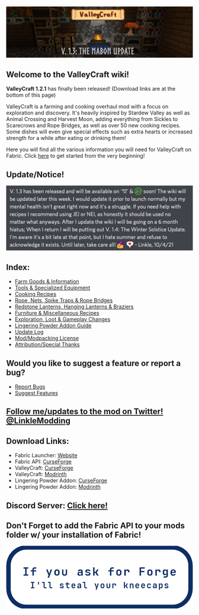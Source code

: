 ![](../wiki-images/banner_mabon.png)

## Welcome to the ValleyCraft wiki!

**ValleyCraft 1.2.1** has finally been released! (Download links are at the bottom of this page)

ValleyCraft is a farming and cooking overhaul mod with a focus on exploration and discovery. It's heavily inspired by Stardew Valley as well as Animal Crossing and Harvest Moon, adding everything from Sickles to Scarecrows and Rope Bridges, as well as over 50 new cooking recipes. Some dishes will even give special effects such as extra hearts or increased strength for a while after eating or drinking them!

Here you will find all the various information you will need for ValleyCraft on Fabric. Click [here](tools.md) to get started from the very beginning!

## Update/Notice!

![](../wiki-images/notice.png)

## Index:

* [Farm Goods & Information](farm_goods.md)
* [Tools & Specialized Equipment](tools.md)
* [Cooking Recipes](cook.md)
* [Rope, Nets, Spike Traps & Rope Bridges](bridges.md)
* [Redstone Lanterns, Hanging Lanterns & Braziers](lights.md)
* [Furniture & Miscellaneous Recipes](misc.md)
* [Exploration, Loot & Gameplay Changes](loot.md)
* [Lingering Powder Addon Guide](potion.md)
* [Update Log](update.md)
* [Mod/Modpacking License](license.md)
* [Attribution/Special Thanks](thanks.md)

## Would you like to suggest a feature or report a bug?
* [Report Bugs](https://github.com/l1nkl3/ValleyCraft-Wiki/issues)
* [Suggest Features](https://github.com/l1nkl3/ValleyCraft-Wiki/issues)

## [Follow me/updates to the mod on Twitter! @LinkleModding](https://twitter.com/LinkleModding)

## Download Links:

* Fabric Launcher: [Website](https://fabricmc.net/use/)
* Fabric API: [CurseForge](https://www.curseforge.com/minecraft/mc-mods/fabric-api/)
* ValleyCraft: [CurseForge](https://www.curseforge.com/minecraft/mc-mods/valleycraft)
* ValleyCraft: [Modrinth](https://modrinth.com/mod/valleycraft)
* Lingering Powder Addon: [CurseForge](https://www.curseforge.com/minecraft/mc-mods/valleycraft-addon-lingering-powder)
* Lingering Powder Addon: [Modrinth](https://modrinth.com/mod/valleycraft-addon-lingering-powder)

## Discord Server: [Click here!](https://discord.gg/kfpmJ5PtnF)

## Don't Forget to add the Fabric API to your mods folder w/ your installation of Fabric!

![](../wiki-images/niconicokneecaps.png)


